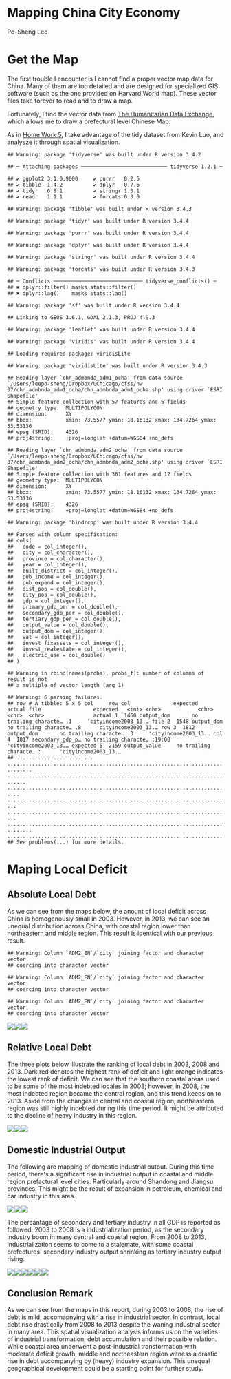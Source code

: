 Mapping China City Economy
================
Po-Sheng Lee

Get the Map
===========

The first trouble I encounter is I cannot find a proper vector map data for China. Many of them are too detailed and are designed for specialized GIS software (such as the one provided on Harvard World map). These vector files take forever to read and to draw a map.

Fortunately, I find the vector data from [The Humanitarian Data Exchange](https://data.humdata.org/dataset/china-administrative-boundaries), which allows me to draw a prefectural level Chinese Map.

As in [Home Work 5](https://github.com/lpstntw/hw05/blob/master/china_city_income_land_economy.md), I take advantage of the tidy dataset from Kevin Luo, and analysze it through spatial visualization.

    ## Warning: package 'tidyverse' was built under R version 3.4.2

    ## ─ Attaching packages ──────────────────────────── tidyverse 1.2.1 ─

    ## ✔ ggplot2 3.1.0.9000     ✔ purrr   0.2.5     
    ## ✔ tibble  1.4.2          ✔ dplyr   0.7.6     
    ## ✔ tidyr   0.8.1          ✔ stringr 1.3.1     
    ## ✔ readr   1.1.1          ✔ forcats 0.3.0

    ## Warning: package 'tibble' was built under R version 3.4.3

    ## Warning: package 'tidyr' was built under R version 3.4.4

    ## Warning: package 'purrr' was built under R version 3.4.4

    ## Warning: package 'dplyr' was built under R version 3.4.4

    ## Warning: package 'stringr' was built under R version 3.4.4

    ## Warning: package 'forcats' was built under R version 3.4.3

    ## ─ Conflicts ───────────────────────────── tidyverse_conflicts() ─
    ## ✖ dplyr::filter() masks stats::filter()
    ## ✖ dplyr::lag()    masks stats::lag()

    ## Warning: package 'sf' was built under R version 3.4.4

    ## Linking to GEOS 3.6.1, GDAL 2.1.3, PROJ 4.9.3

    ## Warning: package 'leaflet' was built under R version 3.4.4

    ## Warning: package 'viridis' was built under R version 3.4.4

    ## Loading required package: viridisLite

    ## Warning: package 'viridisLite' was built under R version 3.4.3

    ## Reading layer `chn_admbnda_adm1_ocha' from data source `/Users/leepo-sheng/Dropbox/UChicago/cfss/hw 07/chn_admbnda_adm1_ocha/chn_admbnda_adm1_ocha.shp' using driver `ESRI Shapefile'
    ## Simple feature collection with 57 features and 6 fields
    ## geometry type:  MULTIPOLYGON
    ## dimension:      XY
    ## bbox:           xmin: 73.5577 ymin: 18.16132 xmax: 134.7264 ymax: 53.53136
    ## epsg (SRID):    4326
    ## proj4string:    +proj=longlat +datum=WGS84 +no_defs

    ## Reading layer `chn_admbnda_adm2_ocha' from data source `/Users/leepo-sheng/Dropbox/UChicago/cfss/hw 07/chn_admbnda_adm2_ocha/chn_admbnda_adm2_ocha.shp' using driver `ESRI Shapefile'
    ## Simple feature collection with 361 features and 12 fields
    ## geometry type:  MULTIPOLYGON
    ## dimension:      XY
    ## bbox:           xmin: 73.5577 ymin: 18.16132 xmax: 134.7264 ymax: 53.53136
    ## epsg (SRID):    4326
    ## proj4string:    +proj=longlat +datum=WGS84 +no_defs

    ## Warning: package 'bindrcpp' was built under R version 3.4.4

    ## Parsed with column specification:
    ## cols(
    ##   code = col_integer(),
    ##   city = col_character(),
    ##   province = col_character(),
    ##   year = col_integer(),
    ##   built_district = col_integer(),
    ##   pub_income = col_integer(),
    ##   pub_expend = col_integer(),
    ##   dist_pop = col_double(),
    ##   city_pop = col_double(),
    ##   gdp = col_integer(),
    ##   primary_gdp_per = col_double(),
    ##   secondary_gdp_per = col_double(),
    ##   tertiary_gdp_per = col_double(),
    ##   output_value = col_double(),
    ##   output_dom = col_integer(),
    ##   vat = col_integer(),
    ##   invest_fixassets = col_integer(),
    ##   invest_realestate = col_integer(),
    ##   electric_use = col_double()
    ## )

    ## Warning in rbind(names(probs), probs_f): number of columns of result is not
    ## a multiple of vector length (arg 1)

    ## Warning: 6 parsing failures.
    ## row # A tibble: 5 x 5 col     row col              expected              actual file                 expected   <int> <chr>            <chr>                 <chr>  <chr>                actual 1  1460 output_dom       no trailing characte… .1     'cityincome2003_13.… file 2  1548 output_dom       no trailing characte… .8     'cityincome2003_13.… row 3  1812 output_dom       no trailing characte… .3     'cityincome2003_13.… col 4  1817 secondary_gdp_p… no trailing characte… :19:00 'cityincome2003_13.… expected 5  2159 output_value     no trailing characte… :      'cityincome2003_13.…
    ## ... ................. ... .......................................................................... ........ .......................................................................... ...... .......................................................................... .... .......................................................................... ... .......................................................................... ... .......................................................................... ........ ..........................................................................
    ## See problems(...) for more details.

Maping Local Deficit
====================

Absolute Local Debt
-------------------

As we can see from the maps below, the anount of local deficit across China is homogenously small in 2003. However, in 2013, we can see an unequal distribution across China, with coastal region lower than northeastern and middle region. This result is identical with our previous result.

    ## Warning: Column `ADM2_EN`/`city` joining factor and character vector,
    ## coercing into character vector

    ## Warning: Column `ADM2_EN`/`city` joining factor and character vector,
    ## coercing into character vector

    ## Warning: Column `ADM2_EN`/`city` joining factor and character vector,
    ## coercing into character vector

![](Mapping_Chinese_Debt_files/figure-markdown_github/mapping%20deficit%20in%20same%20scale-1.png)![](Mapping_Chinese_Debt_files/figure-markdown_github/mapping%20deficit%20in%20same%20scale-2.png)![](Mapping_Chinese_Debt_files/figure-markdown_github/mapping%20deficit%20in%20same%20scale-3.png)

Relative Local Debt
-------------------

The three plots below illustrate the ranking of local debt in 2003, 2008 and 2013. Dark red denotes the highest rank of deficit and light orange indicates the lowest rank of deficit. We can see that the southern coastal areas used to be some of the most indebted locales in 2003; however, in 2008, the most indebted region became the central region, and this trend keeps on to 2013. Aside from the changes in central and coastal region, northeastern region was still highly indebted during this time period. It might be attributed to the decline of heavy industry in this region.

![](Mapping_Chinese_Debt_files/figure-markdown_github/mapping%20deficit%20in%20comparison-1.png)![](Mapping_Chinese_Debt_files/figure-markdown_github/mapping%20deficit%20in%20comparison-2.png)![](Mapping_Chinese_Debt_files/figure-markdown_github/mapping%20deficit%20in%20comparison-3.png)

Domestic Industrial Output
--------------------------

The following are mapping of domestic industrial output. During this time period, there's a significant rise in industrial output in coastal and middle region prefactural level cities. Particularly around Shandong and Jiangsu provinces. This might be the result of expansion in petroleum, chemical and car industry in this area.

![](Mapping_Chinese_Debt_files/figure-markdown_github/mapping%20output-1.png)![](Mapping_Chinese_Debt_files/figure-markdown_github/mapping%20output-2.png)![](Mapping_Chinese_Debt_files/figure-markdown_github/mapping%20output-3.png)

The percantage of secondary and tertiary industry in all GDP is reported as followed. 2003 to 2008 is a industrialization period, as the secondary industry boom in many central and coastal region. From 2008 to 2013, industrialization seems to come to a stalemate, with some coastal prefectures' secondary industry output shrinking as tertiary industry output rising.

![](Mapping_Chinese_Debt_files/figure-markdown_github/mapping%20gdp%20structure-1.png)![](Mapping_Chinese_Debt_files/figure-markdown_github/mapping%20gdp%20structure-2.png)![](Mapping_Chinese_Debt_files/figure-markdown_github/mapping%20gdp%20structure-3.png)![](Mapping_Chinese_Debt_files/figure-markdown_github/mapping%20gdp%20structure-4.png)![](Mapping_Chinese_Debt_files/figure-markdown_github/mapping%20gdp%20structure-5.png)![](Mapping_Chinese_Debt_files/figure-markdown_github/mapping%20gdp%20structure-6.png)

Conclusion Remark
-----------------

As we can see from the maps in this report, during 2003 to 2008, the rise of debt is mild, accomapnying with a rise in industrial sector. In contrast, local debt rise drastically from 2008 to 2013 despite the waning industrial sector in many area. This spatial visualization analysis informs us on the varieties of industrial transformation, debt accumulation and their possible relation. While coastal area underwent a post-industrial transformation with moderate deficit growth, middle and northeastern region witness a drastic rise in debt accompanying by (heavy) industry expansion. This unequal geographical development could be a starting point for further study.
